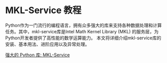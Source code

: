 # MKL-Service 教程

<show-structure depth="3"/>

Python作为一门流行的编程语言，拥有众多强大的库来支持各种数据处理和计算任务。其中，mkl-service库是Intel Math Kernel Library (MKL) 的服务层，为Python开发者提供了高性能的数学运算能力。
本文将详细介绍mkl-service库的安装、基本用法、进阶应用以及异常处理。

<seealso>
<category ref="ref_docs">
    <a href="https://mp.weixin.qq.com/s/GMifRpcSn4wysTitNi4CXQ">强大的 Python 库: MKL-Service</a>
</category>
<category ref="ref_github">
</category>
<category ref="ref_issues">
</category>
<category ref="ref_hf">
</category>
<category ref="ref_ms">
</category>
</seealso>

